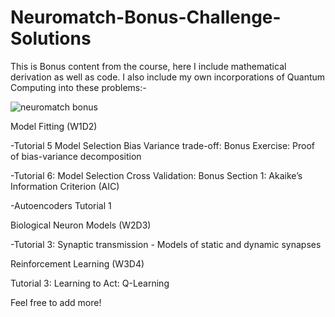 # Neuromatch-Bonus-Challenge-Solutions

This is Bonus content from the course, here I include mathematical derivation as well as code. I also include my own incorporations of Quantum Computing into these problems:- 

![neuromatch bonus](https://github.com/user-attachments/assets/99a1d91e-604a-409d-ac70-ac87b900e5d2)



Model Fitting (W1D2)


-Tutorial 5 Model Selection Bias Variance trade-off: Bonus Exercise: Proof of bias-variance decomposition


-Tutorial 6: Model Selection Cross Validation: Bonus Section 1: Akaike’s Information Criterion (AIC)


-Autoencoders Tutorial 1

Biological Neuron Models (W2D3)


-Tutorial 3: Synaptic transmission - Models of static and dynamic synapses
  

Reinforcement Learning (W3D4)

Tutorial 3: Learning to Act: Q-Learning


Feel free to add more!
